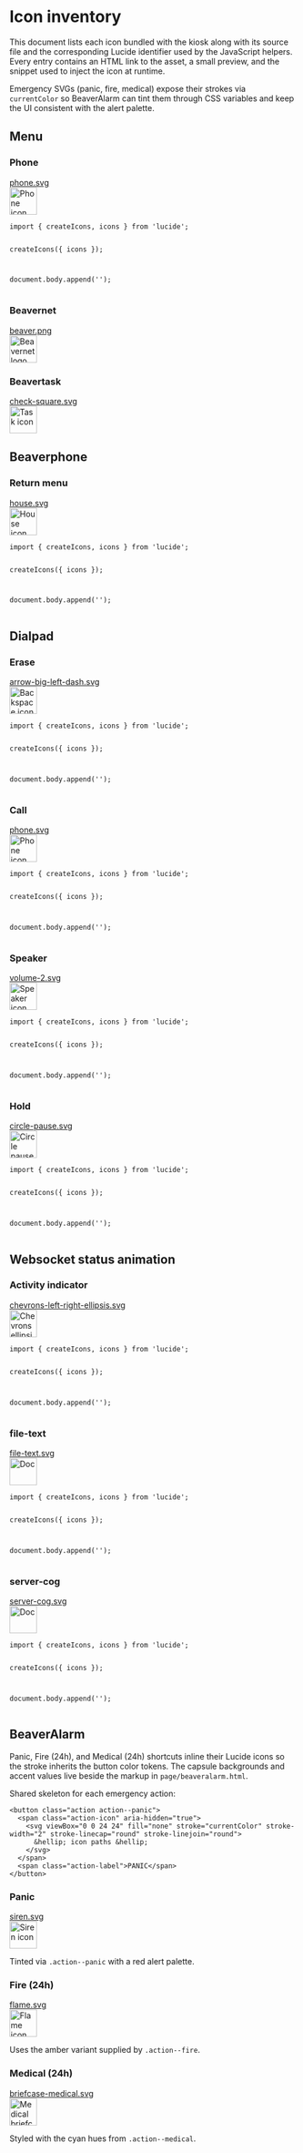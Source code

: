 <h1>Icon inventory</h1>

<p>
  This document lists each icon bundled with the kiosk along with its source file
  and the corresponding Lucide identifier used by the JavaScript helpers. Every
  entry contains an HTML link to the asset, a small preview, and the snippet used
  to inject the icon at runtime.
</p>

<p>
  Emergency SVGs (panic, fire, medical) expose their strokes via
  <code>currentColor</code> so BeaverAlarm can tint them through CSS variables and
  keep the UI consistent with the alert palette.
</p>

<h2>Menu</h2>

<h3>Phone</h3>
<p>
  <a href="./phone.svg">phone.svg</a><br />
  <img src="./phone.svg" alt="Phone icon" width="48" height="48" />
</p>
<pre><code>import { createIcons, icons } from 'lucide';

createIcons({ icons });

document.body.append('<i data-lucide="phone"></i>');
</code></pre>

<h3>Beavernet</h3>
<p>
  <a href="./beaver.png">beaver.png</a><br />
  <img src="./beaver.png" alt="Beavernet logo" width="48" />
</p>

<h3>Beavertask</h3>
<p>
  <a href="./check-square.svg">check-square.svg</a><br />
  <img src="./check-square.svg" alt="Task icon" width="48" height="48" />
</p>

<h2>Beaverphone</h2>

<h3>Return menu</h3>
<p>
  <a href="./house.svg">house.svg</a><br />
  <img src="./house.svg" alt="House icon" width="48" height="48" />
</p>
<pre><code>import { createIcons, icons } from 'lucide';

createIcons({ icons });

document.body.append('<i data-lucide="house"></i>');
</code></pre>

<h2>Dialpad</h2>

<h3>Erase</h3>
<p>
  <a href="./arrow-big-left-dash.svg">arrow-big-left-dash.svg</a><br />
  <img src="./arrow-big-left-dash.svg" alt="Backspace icon" width="48" height="48" />
</p>
<pre><code>import { createIcons, icons } from 'lucide';

createIcons({ icons });

document.body.append('<i data-lucide="arrow-big-left-dash"></i>');
</code></pre>

<h3>Call</h3>
<p>
  <a href="./phone.svg">phone.svg</a><br />
  <img src="./phone.svg" alt="Phone icon" width="48" height="48" />
</p>
<pre><code>import { createIcons, icons } from 'lucide';

createIcons({ icons });

document.body.append('<i data-lucide="phone"></i>');
</code></pre>

<h3>Speaker</h3>
<p>
  <a href="./volume-2.svg">volume-2.svg</a><br />
  <img src="./volume-2.svg" alt="Speaker icon" width="48" height="48" />
</p>
<pre><code>import { createIcons, icons } from 'lucide';

createIcons({ icons });

document.body.append('<i data-lucide="volume-2"></i>');
</code></pre>

<h3>Hold</h3>
<p>
  <a href="./circle-pause.svg">circle-pause.svg</a><br />
  <img src="./circle-pause.svg" alt="Circle pause icon" width="48" height="48" />
</p>
<pre><code>import { createIcons, icons } from 'lucide';

createIcons({ icons });

document.body.append('<i data-lucide="circle-pause"></i>');
</code></pre>

<h2>Websocket status animation</h2>

<h3>Activity indicator</h3>
<p>
  <a href="./chevrons-left-right-ellipsis.svg">chevrons-left-right-ellipsis.svg</a><br />
  <img src="./chevrons-left-right-ellipsis.svg" alt="Chevrons ellipsis icon" width="48" height="48" />
</p>
<pre><code>import { createIcons, icons } from 'lucide';

createIcons({ icons });

document.body.append('<i data-lucide="chevrons-left-right-ellipsis"></i>');
</code></pre>

<h3>file-text</h3>
<p>
  <a href="./file-text.svg">file-text.svg</a><br />
  <img src="./file-text.svg" alt="Doc" width="48" height="48" />
</p>
<pre><code>import { createIcons, icons } from 'lucide';

createIcons({ icons });

document.body.append('<i data-lucide="file-text"></i>');
</code></pre>

<h3>server-cog</h3>
<p>
  <a href="./server-cog.svg">server-cog.svg</a><br />
  <img src="./server-cog.svg" alt="Doc" width="48" height="48" />
</p>
<pre><code>import { createIcons, icons } from 'lucide';

createIcons({ icons });

document.body.append('<i data-lucide="file-text"></i>');
</code></pre>

<h2>BeaverAlarm</h2>

<p>
  Panic, Fire (24h), and Medical (24h) shortcuts inline their Lucide icons so the
  stroke inherits the button color tokens. The capsule backgrounds and accent
  values live beside the markup in <code>page/beaveralarm.html</code>.
</p>

<p>
  Shared skeleton for each emergency action:
</p>
<pre><code>&lt;button class="action action--panic"&gt;
  &lt;span class="action-icon" aria-hidden="true"&gt;
    &lt;svg viewBox="0 0 24 24" fill="none" stroke="currentColor" stroke-width="2" stroke-linecap="round" stroke-linejoin="round"&gt;
      &amp;hellip; icon paths &amp;hellip;
    &lt;/svg&gt;
  &lt;/span&gt;
  &lt;span class="action-label"&gt;PANIC&lt;/span&gt;
&lt;/button&gt;
</code></pre>

<h3>Panic</h3>
<p>
  <a href="./siren.svg">siren.svg</a><br />
  <img src="./siren.svg" alt="Siren icon" width="48" height="48" />
</p>
<p>
  Tinted via <code>.action--panic</code> with a red alert palette.
</p>

<h3>Fire (24h)</h3>
<p>
  <a href="./flame.svg">flame.svg</a><br />
  <img src="./flame.svg" alt="Flame icon" width="48" height="48" />
</p>
<p>
  Uses the amber variant supplied by <code>.action--fire</code>.
</p>

<h3>Medical (24h)</h3>
<p>
  <a href="./briefcase-medical.svg">briefcase-medical.svg</a><br />
  <img src="./briefcase-medical.svg" alt="Medical briefcase icon" width="48" height="48" />
</p>
<p>
  Styled with the cyan hues from <code>.action--medical</code>.
</p>

